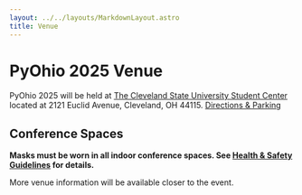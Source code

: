 ```yaml
---
layout: ../../layouts/MarkdownLayout.astro
title: Venue
---
```


# PyOhio 2025 Venue

PyOhio 2025 will be held at [The Cleveland State University Student Center](https://csuohio.edu/student-center) located at 2121 Euclid Avenue, Cleveland, OH 44115. [Directions & Parking](/2025/attend/directions-and-parking)

## Conference Spaces

**Masks must be worn in all indoor conference spaces. See [Health & Safety Guidelines](/2025/about/health-and-safety) for details.**

More venue information will be available closer to the event.
